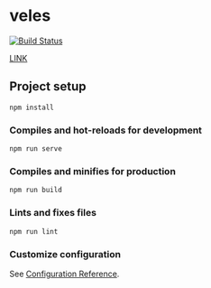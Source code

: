 # veles
[![Build Status](https://travis-ci.com/IvanHreskiv/veles.svg?branch=master)](https://travis-ci.com/IvanHreskiv/veles)


[LINK](https://ivanhreskiv.github.io/veles/)

## Project setup
```
npm install
```

### Compiles and hot-reloads for development
```
npm run serve
```

### Compiles and minifies for production
```
npm run build
```

### Lints and fixes files
```
npm run lint
```

### Customize configuration
See [Configuration Reference](https://cli.vuejs.org/config/).
